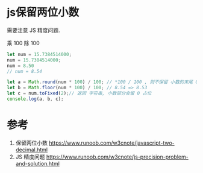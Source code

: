 # js保留两位小数

需要注意 JS 精度问题.

乘 100 除 100


```js
let num = 15.7384514000;
num = 15.7384514000;
num = 8.50
// num = 8.54

let a = Math.round(num * 100) / 100; // *100 / 100 , 则不保留 小数的末尾 0
let b = Math.floor(num * 100) / 100; // 8.54 => 8.53
let c = num.toFixed(2);// 返回 字符串, 小数部分会留 0 占位
console.log(a, b, c);
```

# 参考

1. 保留两位小数
https://www.runoob.com/w3cnote/javascript-two-decimal.html
2. JS 精度问题
https://www.runoob.com/w3cnote/js-precision-problem-and-solution.html

